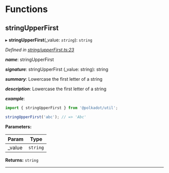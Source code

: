 

# Functions

<a id="stringupperfirst"></a>

##  stringUpperFirst

▸ **stringUpperFirst**(_value: *`string`*): `string`

*Defined in [string/upperFirst.ts:23](https://github.com/polkadot-js/common/blob/1fb1f9d/packages/util/src/string/upperFirst.ts#L23)*

*__name__*: stringUpperFirst

*__signature__*: stringUpperFirst (_value: string): string

*__summary__*: Lowercase the first letter of a string

*__description__*: Lowercase the first letter of a string

*__example__*:   
```javascript
import { stringUpperFirst } from '@polkadot/util';

stringUpperFirst('abc'); // => 'Abc'
```

**Parameters:**

| Param | Type |
| ------ | ------ |
| _value | `string` |

**Returns:** `string`

___

